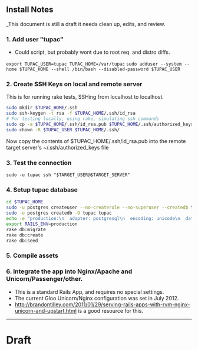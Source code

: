 ## Install Notes

_This document is still a draft it needs clean up, edits, and review.

### 1. Add user "tupac"
  * Could script, but probably wont due to root req. and distro diffs.


`export TUPAC_USER=tupac TUPAC_HOME=/var/tupac`
`sudo adduser --system --home $TUPAC_HOME --shell /bin/bash --disabled-password $TUPAC_USER`

### 2. Create SSH Keys on local and remote server

This is for running rake tests, SSHing from localhost to localhost.
```bash
sudo mkdir $TUPAC_HOME/.ssh
sudo ssh-keygen -t rsa -f $TUPAC_HOME/.ssh/id_rsa
# For testing locally, using rake, simulating ssh commands
sudo cp -a $TUPAC_HOME/.ssh/id_rsa.pub $TUPAC_HOME/.ssh/authorized_keys
sudo chown -R $TUPAC_USER $TUPAC_HOME/.ssh/
```
Now copy the contents of $TUPAC_HOME/.ssh/id_rsa.pub into the remote target server's ~/.ssh/authorized_keys file


### 3. Test the connection

`sudo -u tupac ssh "$TARGET_USER@$TARGET_SERVER"`


### 4. Setup tupac database

```bash
cd $TUPAC_HOME
sudo -u postgres createuser --no-createrole --no-superuser --createdb tupac
sudo -u postgres createdb -O tupac tupac
echo -e "production:\n  adapter: postgresql\n  encoding: unicode\n  database: tupac\n  pool: 5\n  username: tupac\n  password:" > config/database.yml
export RAILS_ENV=production 
rake db:migrate
rake db:create
rake db:seed
```

### 5. Compile assets


### 6. Integrate the app into Nginx/Apache and Unicorn/Passenger/other.
* This is a standard Rails App, and requires no special settings.
* The current Gloo Unicorn/Nginx configuration was set in July 2012.
* http://brandontilley.com/2011/01/29/serving-rails-apps-with-rvm-nginx-unicorn-and-upstart.html is a good resource for this.

---------------------------
# Draft
